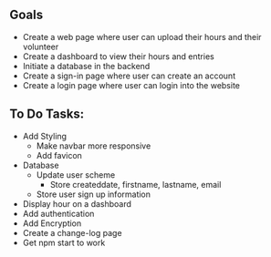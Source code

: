 ## Goals
* Create a web page where user can upload their hours and their volunteer
* Create a dashboard to view their hours and entries
* Initiate a database in the backend
* Create a sign-in page where user can create an account
* Create a login page where user can login into the website

## To Do Tasks:
* Add Styling
  * Make navbar more responsive
  * Add favicon
* Database
  * Update user scheme
    * Store createddate, firstname, lastname, email
  * Store user sign up information
* Display hour on a dashboard
* Add authentication
* Add Encryption
* Create a change-log page
* Get npm start to work